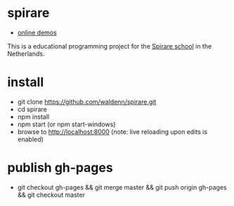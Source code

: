 # spirare 

* [online demos](http://spirare.js.org/app/)

This is a educational programming project for the [Spirare school](http://spirare.org/) in the Netherlands.

# install

* git clone https://github.com/waldenn/spirare.git 
* cd spirare
* npm install
* npm start (or npm start-windows)
* browse to [http://localhost:8000](http://localhost:8000) (note: live reloading upon edits is enabled)

# publish gh-pages

* git checkout gh-pages && git merge master && git push origin gh-pages && git checkout master
